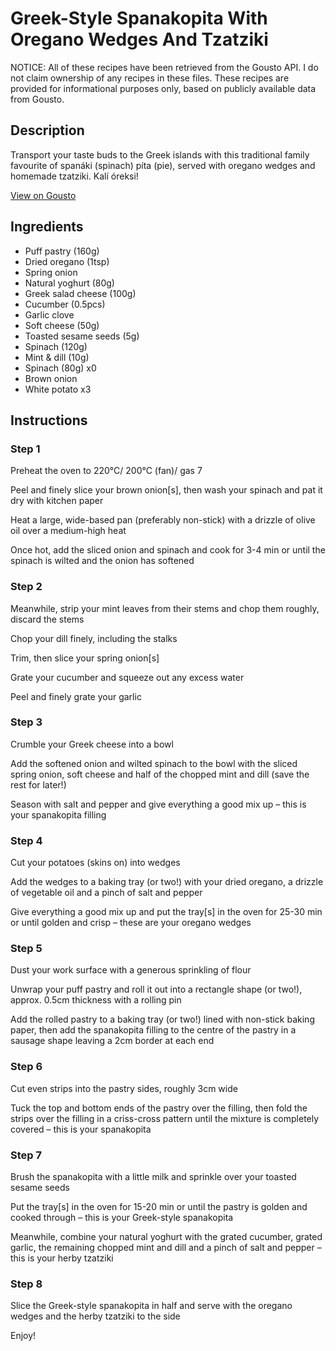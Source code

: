 # Greek-Style Spanakopita With Oregano Wedges And Tzatziki

NOTICE: All of these recipes have been retrieved from the Gousto API. I do not claim ownership of any recipes in these files. These recipes are provided for informational purposes only, based on publicly available data from Gousto.

## Description

Transport your taste buds to the Greek islands with this traditional family favourite of spanáki (spinach) píta (pie), served with oregano wedges and homemade tzatziki. Kalí óreksi!

[View on Gousto](https://www.gousto.co.uk/recipes/cookbook/greek-spanakopita-with-oregano-wedges-and-herby-tzatziki)

## Ingredients

- Puff pastry (160g)
- Dried oregano (1tsp)
- Spring onion
- Natural yoghurt (80g)
- Greek salad cheese (100g)
- Cucumber (0.5pcs)
- Garlic clove
- Soft cheese (50g)
- Toasted sesame seeds (5g)
- Spinach (120g)
- Mint & dill (10g)
- Spinach (80g) x0
- Brown onion
- White potato x3

## Instructions


### Step 1

Preheat the oven to 220°C/ 200°C (fan)/ gas 7

Peel and finely slice your brown onion[s], then wash your spinach and pat it dry with kitchen paper

Heat a large, wide-based pan (preferably non-stick) with a drizzle of olive oil over a medium-high heat

Once hot, add the sliced onion and spinach and cook for 3-4 min or until the spinach is wilted and the onion has softened


### Step 2

Meanwhile, strip your mint leaves from their stems and chop them roughly, discard the stems

Chop your dill finely, including the stalks

Trim, then slice your spring onion[s]

Grate your cucumber and squeeze out any excess water

Peel and finely grate your garlic


### Step 3

Crumble your Greek cheese into a bowl

Add the softened onion and wilted spinach to the bowl with the sliced spring onion, soft cheese and half of the chopped mint and dill (save the rest for later!)

Season with salt and pepper and give everything a good mix up – this is your spanakopita filling


### Step 4

Cut your potatoes (skins on) into wedges

Add the wedges to a baking tray (or two!) with your dried oregano, a drizzle of vegetable oil and a pinch of salt and pepper

Give everything a good mix up and put the tray[s] in the oven for 25-30 min or until golden and crisp – these are your oregano wedges


### Step 5

Dust your work surface with a generous sprinkling of flour

Unwrap your puff pastry and roll it out into a rectangle shape (or two!), approx. 0.5cm thickness with a rolling pin

Add the rolled pastry to a baking tray (or two!) lined with non-stick baking paper, then add the spanakopita filling to the centre of the pastry in a sausage shape leaving a 2cm border at each end


### Step 6

Cut even strips into the pastry sides, roughly 3cm wide

Tuck the top and bottom ends of the pastry over the filling, then fold the strips over the filling in a criss-cross pattern until the mixture is completely covered – this is your spanakopita


### Step 7

Brush the spanakopita with a little milk and sprinkle over your toasted sesame seeds

Put the tray[s] in the oven for 15-20 min or until the pastry is golden and cooked through – this is your Greek-style spanakopita

Meanwhile, combine your natural yoghurt with the grated cucumber, grated garlic, the remaining chopped mint and dill and a pinch of salt and pepper – this is your herby tzatziki

### Step 8

Slice the Greek-style spanakopita in half and serve with the oregano wedges and the herby tzatziki to the side

Enjoy!


